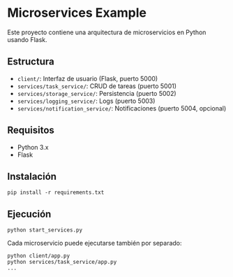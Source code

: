 # Microservices Example

Este proyecto contiene una arquitectura de microservicios en Python usando Flask.

## Estructura
- `client/`: Interfaz de usuario (Flask, puerto 5000)
- `services/task_service/`: CRUD de tareas (puerto 5001)
- `services/storage_service/`: Persistencia (puerto 5002)
- `services/logging_service/`: Logs (puerto 5003)
- `services/notification_service/`: Notificaciones (puerto 5004, opcional)

## Requisitos
- Python 3.x
- Flask

## Instalación
```
pip install -r requirements.txt
```

## Ejecución
```
python start_services.py
```

Cada microservicio puede ejecutarse también por separado:
```
python client/app.py
python services/task_service/app.py
...
```
